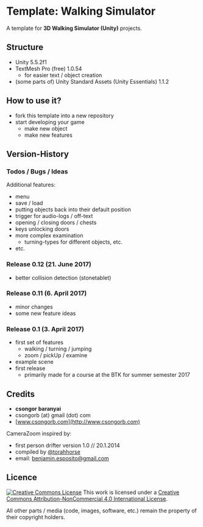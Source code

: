 # Template: Walking Simulator

A template for **3D Walking Simulator (Unity)** projects.

## Structure

- Unity 5.5.2f1
- TextMesh Pro (free) 1.0.54
   - for easier text / object creation
- (some parts of) Unity Standard Assets (Unity Essentials) 1.1.2

## How to use it?

- fork this template into a new repository
- start developing your game
   - make new object
   - make new features

## Version-History

### Todos / Bugs / Ideas

Additional features:

- menu
- save / load
- putting objects back into their default position
- trigger for audio-logs / off-text
- opening / closing doors / chests
- keys unlocking doors
- more complex examination
   - turning-types for different objects, etc.
- etc.

### Release 0.12 (21. June 2017)

- better collision detection (stonetablet)

### Release 0.11 (6. April 2017)

- minor changes
- some new feature ideas

### Release 0.1 (3. April 2017)

- first set of features
   - walking / turning / jumping
   - zoom / pickUp / examine
- example scene
- first release
   - primarily made for a course at the BTK for summer semester 2017

## Credits

- **csongor baranyai**  
- csongorb (at) gmail (dot) com  
- [www.csongorb.com](http://www.csongorb.com)

CameraZoom inspired by:

- first person drifter version 1.0 // 20.1.2014
- compiled by [@torahhorse](http://torahhorse.com)
- email: benjamin.esposito@gmail.com

## Licence

[![Creative Commons License](https://i.creativecommons.org/l/by-nc/4.0/88x31.png)](http://creativecommons.org/licenses/by-nc/4.0/)
This work is licensed under a [Creative Commons Attribution-NonCommercial 4.0 International License](http://creativecommons.org/licenses/by-nc/4.0/).

All other parts / media (code, images, software, etc.) remain the property of their copyright holders.
